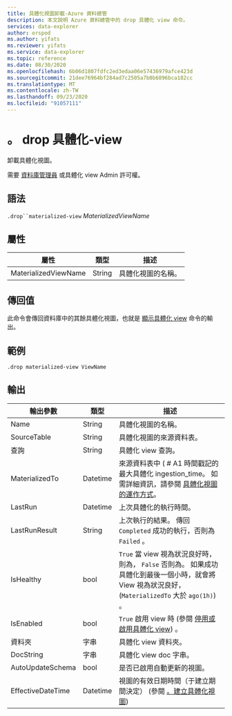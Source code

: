 ```yaml
---
title: 具體化視圖卸載-Azure 資料總管
description: 本文說明 Azure 資料總管中的 drop 具體化 view 命令。
services: data-explorer
author: orspod
ms.author: yifats
ms.reviewer: yifats
ms.service: data-explorer
ms.topic: reference
ms.date: 08/30/2020
ms.openlocfilehash: 6b06d1807fdfc2ed3edaa06e57436979afce423d
ms.sourcegitcommit: 21dee76964bf284ad7c2505a7b0b6896bca182cc
ms.translationtype: MT
ms.contentlocale: zh-TW
ms.lasthandoff: 09/23/2020
ms.locfileid: "91057111"
---
```

# <a name="drop-materialized-view"></a>。 drop 具體化-view 

卸載具體化視圖。

需要 [資料庫管理員](../access-control/role-based-authorization.md) 或具體化 view Admin 許可權。

## <a name="syntax"></a>語法

`.drop``materialized-view` *MaterializedViewName*

## <a name="properties"></a>屬性

| 屬性 | 類型| 描述 |
|----------------|-------|-----|
| MaterializedViewName| String| 具體化視圖的名稱。|

## <a name="returns"></a>傳回值

此命令會傳回資料庫中的其餘具體化視圖，也就是 [顯示具體化 view](materialized-view-show-commands.md#show-materialized-view) 命令的輸出。

## <a name="example"></a>範例

```kusto
.drop materialized-view ViewName
```

## <a name="output"></a>輸出

|輸出參數 |類型 |描述
|---|---|---|
|Name  |String |具體化視圖的名稱。
|SourceTable|String|具體化視圖的來源資料表。
|查詢|String|具體化 view 查詢。
|MaterializedTo|Datetime|來源資料表中 ( # A1 時間戳記的最大具體化 ingestion_time。 如需詳細資訊，請參閱 [具體化視圖的運作方式](materialized-view-overview.md#how-materialized-views-work)。
|LastRun|Datetime |上次具體化的執行時間。
|LastRunResult|String|上次執行的結果。 傳回 `Completed` 成功的執行，否則為 `Failed` 。
|IsHealthy|bool|`True` 當 view 視為狀況良好時，則為， `False` 否則為。 如果成功具體化到最後一個小時，就會將 View 視為狀況良好， (`MaterializedTo` 大於 `ago(1h)`) 。
|IsEnabled|bool|`True` 啟用 view 時 (參閱 [停用或啟用具體化 view](materialized-view-enable-disable.md)) 。
|資料夾|字串|具體化 view 資料夾。
|DocString|字串|具體化 view doc 字串。
|AutoUpdateSchema|bool|是否已啟用自動更新的視圖。
|EffectiveDateTime|Datetime|視圖的有效日期時間（于建立期間決定） (參閱 [。建立具體化視圖](materialized-view-create.md#create-materialized-view)) 
